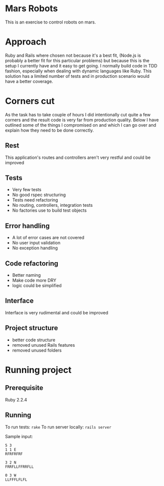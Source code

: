 # Mars Robots
This is an exercise to control robots on mars. 

# Approach
Ruby and Rails where chosen not because it's a best fit, (Node.js is probably a better fit for this particular problems) but because this is the setup I currently have and it easy to get going.
I normally build code in TDD fashion, especially when dealing with dynamic languages like Ruby. This solution has a limited number of tests and in production scenario would have a better coverage.

# Corners cut
As the task has to take couple of hours I did intentionally cut quite a few corners and the result code is very far from production quality. Below I have outlined some of the things I compromised on and which I can go over and explain how they need to be done correctly.

## Rest
This application's routes and controllers aren't very restful and could be improved

## Tests
- Very few tests 
- No good rspec structuring
- Tests need refactoring
- No routing, controllers, integration tests
- No factories use to build test objects

## Error handling
- A lot of error cases are not covered
- No user input validation
- No exception handling

## Code refactoring
- Better naming
- Make code more DRY
- logic could be simplified

## Interface
Interface is very rudimental and could be improved
 
## Project structure
- better code structure
- removed unused Rails features
- removed unused folders

# Running project

## Prerequisite

Ruby 2.2.4

## Running

To run tests: `rake`
To run server locally: `rails server`

Sample input:
```
5 3
1 1 E
RFRFRFRF

3 2 N
FRRFLLFFRRFLL

0 3 W
LLFFFLFLFL
```
